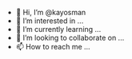 - 👋 Hi, I’m @kayosman
- 👀 I’m interested in ...
- 🌱 I’m currently learning ...
- 💞️ I’m looking to collaborate on ...
- 📫 How to reach me ...

<!---
kayosman/kayosman is a ✨ special ✨ repository because its `README.md` (this file) appears on your GitHub profile.
You can click the Preview link to take a look at your changes.
--->
